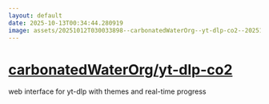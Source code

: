 ```yaml
---
layout: default
date: 2025-10-13T00:34:44.280919
image: assets/20251012T030033898--carbonatedWaterOrg--yt-dlp-co2--20251012T030511105--cropped.png
---
```


# [carbonatedWaterOrg/yt-dlp-co2](https://github.com/carbonatedWaterOrg/yt-dlp-co2)

web interface for yt-dlp with themes and real-time progress
